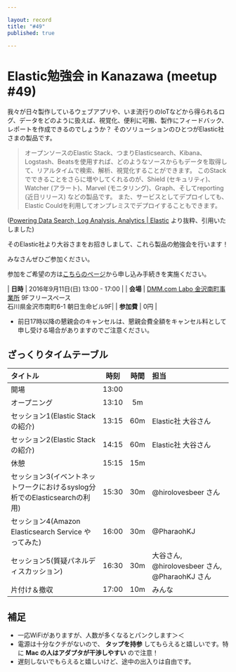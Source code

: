 ```yaml
---

layout: record
title: "#49"
published: true

---
```


<!--

終了後記入

<div style="text-align: right;"><a href="./report.html"><strong>イベントは終了しました。レポートはこちら</strong></a></div>

-->

# Elastic勉強会 in Kanazawa (meetup #49)

我々が日々製作しているウェブアプリや、いま流行りのIoTなどから得られるログ、データをどのように扱えば、視覚化、便利に可搬、製作にフィードバック、レポートを作成できるのでしょうか？
そのソリューションのひとつがElastic社さまの製品です。

> オープンソースのElastic Stack、つまりElasticsearch、Kibana、Logstash、Beatsを使用すれば、どのようなソースからもデータを取得して、リアルタイムで検索、解析、視覚化することができます。
> このStackでできることをさらに増やしてくれるのが、Shield (セキュリティ)、Watcher (アラート)、Marvel (モニタリング)、Graph、そしてreporting (近日リリース) などの製品です。
> また、サービスとしてデプロイしても、Elastic Couldを利用してオンプレミスでデプロイすることもできます。

([Powering Data Search, Log Analysis, Analytics \| Elastic](https://www.elastic.co/jp/products) より抜粋、引用いたしました)

そのElastic社より大谷さまをお招きしまして、これら製品の勉強会を行います！

みなさんぜひご参加ください。

参加をご希望の方は<a href="http://connpass.com/event/38656/">こちらのページ</a>から申し込み手続きを実施ください。

| **日時**   | 2016年9月11日(日) 13:00 - 17:00 |
| **会場**   | [DMM\.com Labo 金沢南町事業所](http://labo.dmm.com/about/access/) 9Fフリースペース<br>石川県金沢市南町6-1 朝日生命ビル9F|
| **参加費** | 0円 |

* 前日17時以降の懇親会のキャンセルは、懇親会費全額をキャンセル料として申し受ける場合がありますのでご注意ください。


## ざっくりタイムテーブル

| タイトル                                | 時刻  | 時間 | 担当                                                    |
|:----------------------------------------|:-----:|:----:|:--------------------------------------------------------|
| 開場                                    | 13:00 |      |                                                         |
| オープニング                            | 13:10 |  5m   |                                                         |
| セッション1(Elastic Stackの紹介)        | 13:15 | 60m  | Elastic社 大谷さん                                      |
| セッション2(Elastic Stackの紹介)        | 14:15 | 60m  | Elastic社 大谷さん                                      |
| 休憩                                    | 15:15 | 15m  |                                                         |
| セッション3(イベントネットワークにおけるsyslog分析でのElasticsearchの利用) | 15:30 | 30m  | @hirolovesbeer さん  |
| セッション4(Amazon Elasticsearch Service やってみた) | 16:00 | 30m  | @PharaohKJ                                 |
| セッション5(質疑パネルディスカッション) | 16:30 | 30m  | 大谷さん, @hirolovesbeer さん, @PharaohKJ さん          |
| 片付け＆撤収                            | 17:00 | 10m  | みんな                                                  |


## 補足

- 一応WiFiがありますが、人数が多くなるとパンクします＞＜
- 電源は十分なクチがないので、 **タップを持参** してもらえると嬉しいです。特に **Mac の人はアダプタが干渉しやすい** ので注意！
- 遅刻しないでもらえると嬉しいけど、途中の出入りは自由です。
